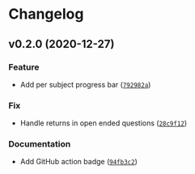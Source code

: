# Changelog

<!--next-version-placeholder-->

## v0.2.0 (2020-12-27)
### Feature
* Add per subject progress bar ([`792982a`](https://github.com/keelerm84/surveydoc/commit/792982a560cbd25c32d5aca1e6c3950ff15696cb))

### Fix
* Handle returns in open ended questions ([`28c9f12`](https://github.com/keelerm84/surveydoc/commit/28c9f12c27ae98cc9cf02c09fc2060b9ec92c109))

### Documentation
* Add GitHub action badge ([`94fb3c2`](https://github.com/keelerm84/surveydoc/commit/94fb3c24eb8bc2f789f3cdd32dff0ddbeb91af7f))
